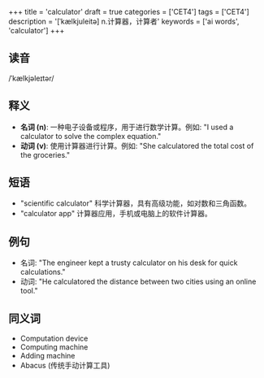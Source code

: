 +++
title = 'calculator'
draft = true
categories = ['CET4']
tags = ['CET4']
description = '[ˈkælkjuleitə] n.计算器，计算者'
keywords = ['ai words', 'calculator']
+++

## 读音
/ˈkælkjəleɪtər/

## 释义
- **名词 (n)**: 一种电子设备或程序，用于进行数学计算。例如: "I used a calculator to solve the complex equation."
- **动词 (v)**: 使用计算器进行计算。例如: "She calculatored the total cost of the groceries."

## 短语
- "scientific calculator" 科学计算器，具有高级功能，如对数和三角函数。
- "calculator app" 计算器应用，手机或电脑上的软件计算器。

## 例句
- 名词: "The engineer kept a trusty calculator on his desk for quick calculations."
- 动词: "He calculatored the distance between two cities using an online tool."

## 同义词
- Computation device
- Computing machine
- Adding machine
- Abacus (传统手动计算工具)
